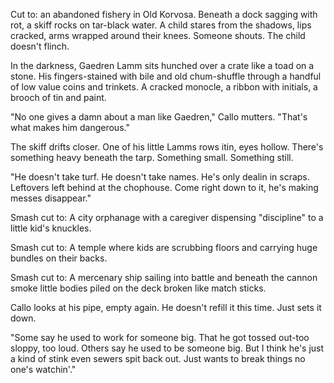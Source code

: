 Cut to: an abandoned fishery in Old Korvosa.
Beneath a dock sagging with rot, a skiff rocks on tar-black water. A child stares from the shadows, lips cracked, arms wrapped around their knees. Someone shouts. The child doesn't flinch.

In the darkness, Gaedren Lamm sits hunched over a crate like a toad on a stone. His fingers-stained with bile and old chum-shuffle through a handful of low value coins and trinkets. A cracked monocle, a ribbon with initials, a brooch of tin and paint.

"No one gives a damn about a man like Gaedren," Callo mutters. "That's what makes him dangerous."

The skiff drifts closer. One of his little Lamms rows itin, eyes hollow. There's something heavy beneath the tarp. Something small. Something still.

"He doesn't take turf. He doesn't take names. He's only dealin in scraps. Leftovers left behind at the chophouse. Come right down to it, he's making messes disappear."

Smash cut to: A city orphanage with a caregiver dispensing "discipline" to a little kid's knuckles.

Smash cut to: A temple where kids are scrubbing floors and carrying huge bundles on their backs.

Smash cut to: A mercenary ship sailing into battle and beneath the cannon smoke little bodies piled on the deck broken like match sticks.

Callo looks at his pipe, empty again. He doesn't refill it this time. Just sets it down.

"Some say he used to work for someone big. That he got tossed out-too sloppy, too loud. Others say he used to be someone big. But I think he's just a kind of stink even sewers spit back out. Just wants to break things no one's watchin'."